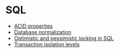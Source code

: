 <!-- generated by markdown-notes-tree -->

# SQL

<!-- optional markdown-notes-tree directory description starts here -->

<!-- optional markdown-notes-tree directory description ends here -->

-   [ACID properties](ACID.md)
-   [Database normalization](Normalization.md)
-   [Optimistic and pessimistic locking in SQL](Optimistic-pessimistic-locking-SQL.md)
-   [Transaction isolation levels](Transaction-isolation-levels.md)
